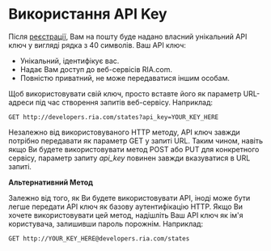 # Використання API Key


Після [реєстрації](/signup), Вам на пошту буде надано власний унікальний API ключ у вигляді рядка з 40 символів. Ваш API ключ:

*   Унікальний, ідентифікує вас.
*   Надає Вам доступ до веб-сервісів RIA.com.
*   Повністю приватний, не може передаватися іншим особам.

Щоб використовувати свій ключ, просто вставте його як параметр URL-адреси під час створення запитів веб-сервісу. Наприклад:

`GET http://developers.ria.com/states?api_key=YOUR_KEY_HERE`

Незалежно від використовуваного HTTP методу, API ключ завжди потрібно передавати як параметр GET у запиті URL. Таким чином, навіть якщо Ви будете використовувати метод POST або PUT для конкретного сервісу, параметр запиту _api_key_ повинен завжди вказуватися в URL запиті.

**Альтернативний Метод**

Залежно від того, як Ви будете використовувати API, іноді може бути легше передати API ключ як базову аутентифікацію HTTP. Якщо Ви хочете використовувати цей метод, надішліть Ваш API ключ як ім'я користувача, залишивши пароль порожнім. Наприклад:

`GET http://YOUR_KEY_HERE@developers.ria.com/states`
